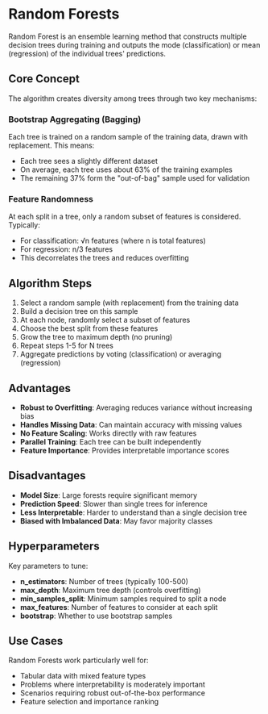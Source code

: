 # Random Forests

Random Forest is an ensemble learning method that constructs multiple decision trees during training and outputs the mode (classification) or mean (regression) of the individual trees' predictions.

## Core Concept

The algorithm creates diversity among trees through two key mechanisms:

### Bootstrap Aggregating (Bagging)
Each tree is trained on a random sample of the training data, drawn with replacement. This means:
- Each tree sees a slightly different dataset
- On average, each tree uses about 63% of the training examples
- The remaining 37% form the "out-of-bag" sample used for validation

### Feature Randomness
At each split in a tree, only a random subset of features is considered. Typically:
- For classification: √n features (where n is total features)
- For regression: n/3 features
- This decorrelates the trees and reduces overfitting

## Algorithm Steps

1. Select a random sample (with replacement) from the training data
2. Build a decision tree on this sample
3. At each node, randomly select a subset of features
4. Choose the best split from these features
5. Grow the tree to maximum depth (no pruning)
6. Repeat steps 1-5 for N trees
7. Aggregate predictions by voting (classification) or averaging (regression)

## Advantages

- **Robust to Overfitting**: Averaging reduces variance without increasing bias
- **Handles Missing Data**: Can maintain accuracy with missing values
- **No Feature Scaling**: Works directly with raw features
- **Parallel Training**: Each tree can be built independently
- **Feature Importance**: Provides interpretable importance scores

## Disadvantages

- **Model Size**: Large forests require significant memory
- **Prediction Speed**: Slower than single trees for inference
- **Less Interpretable**: Harder to understand than a single decision tree
- **Biased with Imbalanced Data**: May favor majority classes

## Hyperparameters

Key parameters to tune:
- **n_estimators**: Number of trees (typically 100-500)
- **max_depth**: Maximum tree depth (controls overfitting)
- **min_samples_split**: Minimum samples required to split a node
- **max_features**: Number of features to consider at each split
- **bootstrap**: Whether to use bootstrap samples

## Use Cases

Random Forests work particularly well for:
- Tabular data with mixed feature types
- Problems where interpretability is moderately important
- Scenarios requiring robust out-of-the-box performance
- Feature selection and importance ranking
